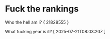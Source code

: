 # Fuck the rankings

Who the hell am I?
{ 21828555 }

What fucking year is it?
[ 2025-07-21T08:03:20Z ]
